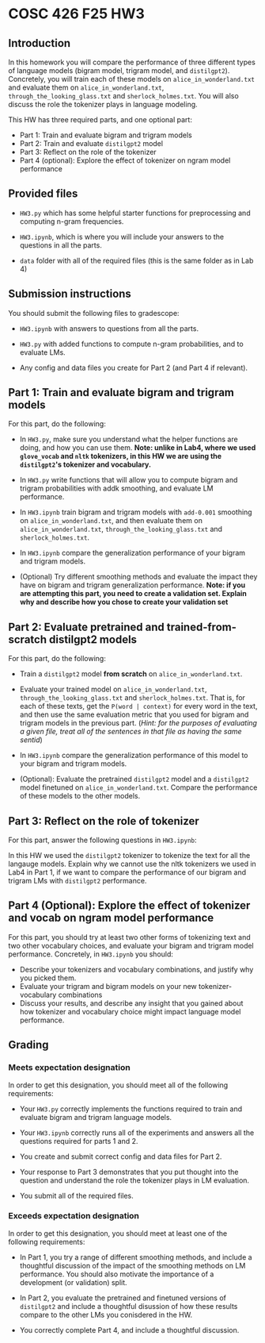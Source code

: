 # COSC 426 F25 HW3

## Introduction

In this homework you will compare the performance of three different types of language models (bigram model, trigram model, and `distilgpt2`). Concretely, you will train each of these models on  `alice_in_wonderland.txt` and evaluate them on `alice_in_wonderland.txt`, `through_the_looking_glass.txt` and `sherlock_holmes.txt`. You will also discuss the role the tokenizer plays in language modeling. 

This HW has three required parts, and one optional part: 

* Part 1: Train and evaluate bigram and trigram models
* Part 2: Train and evaluate `distilgpt2` model
* Part 3: Reflect on the role of the tokenizer
* Part 4 (optional): Explore the effect of tokenizer on ngram model performance



## Provided files

* `HW3.py` which has some helpful starter functions for preprocessing and computing n-gram frequencies.  

* `HW3.ipynb`, which is where you will include your answers to the questions in all the parts. 

* `data` folder with all of the required files (this is the same folder as in Lab 4)

## Submission instructions

You should submit the following files to gradescope:
* `HW3.ipynb` with answers to questions from all the parts.

* `HW3.py` with added functions to compute n-gram probabilities, and to evaluate LMs. 

* Any config and data files you create for Part 2 (and Part 4 if relevant). 

## Part 1: Train and evaluate bigram and trigram models 

For this part, do the following: 

* In `HW3.py`, make sure you understand what the helper functions are doing, and how you can use them. **Note: unlike in Lab4, where we used `glove_vocab` and `nltk` tokenizers, in this HW we are using the `distilgpt2`'s tokenizer and vocabulary.** 

* In `HW3.py` write functions that will allow you to compute bigram and trigram probabilities with addk smoothing, and evaluate LM performance. 

* In `HW3.ipynb` train bigram and trigram models with `add-0.001` smoothing on `alice_in_wonderland.txt`, and then evaluate them on `alice_in_wonderland.txt`, `through_the_looking_glass.txt` and `sherlock_holmes.txt`. 

* In `HW3.ipynb` compare the generalization performance of your bigram and trigram models. 

* (Optional) Try different smoothing methods and evaluate the impact they have on bigram and trigram generalization performance. **Note: if you are attempting this part, you need to create a validation set. Explain why and describe how you chose to create your validation set**


## Part 2: Evaluate pretrained and trained-from-scratch distilgpt2 models 

For this part, do the following: 

* Train a `distilgpt2` model **from scratch** on `alice_in_wonderland.txt`. 

* Evaluate your trained model on `alice_in_wonderland.txt`, `through_the_looking_glass.txt` and `sherlock_holmes.txt`. That is, for each of these texts, get the `P(word | context)` for every word in the text, and then use the same evaluation metric that you used for bigram and trigram models in the previous part. (*Hint: for the purposes of evaluating a given file, treat all of the sentences in that file as having the same sentid*)

* In `HW3.ipynb` compare the generalization performance of this model to your bigram and trigram models. 

* (Optional): Evaluate the pretrained `distilgpt2` model and a `distilgpt2` model finetuned on `alice_in_wonderland.txt`. Compare the performance of these models to the other models. 


## Part 3: Reflect on the role of tokenizer
For this part, answer the following questions in `HW3.ipynb`: 

In this HW we used the `distilgpt2` tokenizer to tokenize the text for all the langauge models. Explain why we cannot use the nltk tokenizers we used in Lab4 in Part 1, if we want to compare the performance of our bigram and trigram LMs with `distilgpt2` performance.  


## Part 4 (Optional): Explore the effect of tokenizer and vocab on ngram model performance

For this part, you should try at least two other forms of tokenizing text and two other vocabulary choices, and evaluate your bigram and trigram model performance. Concretely, in `HW3.ipynb` you should:

* Describe your tokenizers and vocabulary combinations, and justify why you picked them.  
* Evaluate your trigram and bigram models on your new tokenizer-vocabulary combinations 
* Discuss your results, and describe any insight that you gained about how tokenizer and vocabulary choice might impact language model performance. 

## Grading

### Meets expectation designation

In order to get this designation, you should meet all of the following requirements: 

* Your `HW3.py` correctly implements the functions required to train and evaluate bigram and trigram language models. 

* Your `HW3.ipynb` correctly runs all of the experiments and answers all the questions required for parts 1 and 2. 

* You create and submit correct config and data files for Part 2. 

* Your response to Part 3 demonstrates that you put thought into the question and understand the role the tokenizer plays in LM evaluation. 

* You submit all of the required files. 

### Exceeds expectation designation

In order to get this designation, you should meet at least one of the following requirements: 

* In Part 1, you try a range of different smoothing methods, and include a thoughtful discussion of the impact of the smoothing methods on LM performance. You should also motivate the importance of a development (or validation) split. 

* In Part 2, you evaluate the pretrained and finetuned versions of `distilgpt2` and include a thoughtful disussion of how these results compare to the other LMs you conisdered in the HW. 

* You correctly complete Part 4, and include a thoughtful discussion. 

 


























